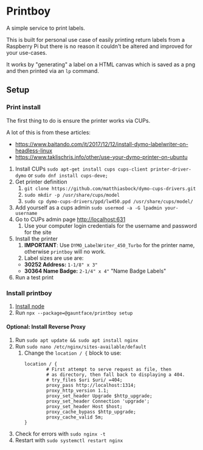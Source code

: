 # Printboy

A simple service to print labels.

This is built for personal use case of easily printing return
labels from a Raspberry Pi but there is no reason it couldn't
be altered and improved for your use-cases.

It works by "generating" a label on a HTML canvas which is saved
as a png and then printed via an `lp` command.

## Setup

### Print install

The first thing to do is ensure the printer works via CUPs.

A lot of this is from these articles:
- https://www.baitando.com/it/2017/12/12/install-dymo-labelwriter-on-headless-linux
- https://www.taklischris.info/other/use-your-dymo-printer-on-ubuntu

1. Install CUPs `sudo apt-get install cups cups-client printer-driver-dymo` or `sudo dnf install cups-deve;`
1. Get printer definition
    1. `git clone https://github.com/matthiasbock/dymo-cups-drivers.git`
    1. `sudo mkdir -p /usr/share/cups/model`
    1. `sudo cp dymo-cups-drivers/ppd/lw450.ppd /usr/share/cups/model/`
1. Add yourself as a cups admin `sudo usermod -a -G lpadmin your-username`
1. Go to CUPs admin page [http://localhost:631](http://localhost:631)
    1. Use your computer login credentials for the username and password for the site
1. Install the printer
    1. **IMPORTANT**: Use `DYMO_LabelWriter_450_Turbo` for the printer
       name, otherwise `printboy` will no work.
    1. Label sizes are use are:
      - **30252 Address:** `1-1/8" x 3"`
      - **30364 Name Badge:** `2-1/4" x 4"` "Name Badge Labels"
1. Run a test print

### Install printboy

1. [Install node](https://github.com/nodesource/distributions/blob/master/README.md#debinstall)
1. Run `npx --package=@gauntface/printboy setup`

#### Optional: Install Reverse Proxy

1. Run `sudo apt update && sudo apt install nginx`
1. Run `sudo nano /etc/nginx/sites-available/default`
    1. Change the `location / {` block to use:
        ```
        location / {
                # First attempt to serve request as file, then
                # as directory, then fall back to displaying a 404.
                # try_files $uri $uri/ =404;
                proxy_pass http://localhost:1314;
                proxy_http_version 1.1;
                proxy_set_header Upgrade $http_upgrade;
                proxy_set_header Connection 'upgrade';
                proxy_set_header Host $host;
                proxy_cache_bypass $http_upgrade;
                proxy_cache_valid 5m;
        }
        ```
1. Check for errors with `sudo nginx -t`
1. Restart with `sudo systemctl restart nginx`
